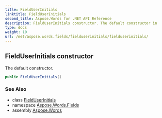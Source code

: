```yaml
---
title: FieldUserInitials
linktitle: FieldUserInitials
second_title: Aspose.Words for .NET API Reference
description: FieldUserInitials constructor. The default constructor in C#.
type: docs
weight: 10
url: /net/aspose.words.fields/fielduserinitials/fielduserinitials/
---
```

## FieldUserInitials constructor

The default constructor.

```csharp
public FieldUserInitials()
```

### See Also

* class [FieldUserInitials](../)
* namespace [Aspose.Words.Fields](../../fielduserinitials/)
* assembly [Aspose.Words](../../../)
